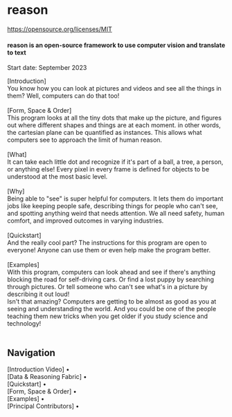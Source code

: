 # reason

https://opensource.org/licenses/MIT

<p class="align right">
<h4>reason is an open-source framework to use computer vision and translate to text</h4>
  Start date: September 2023
</p>

[Introduction] <br />
You know how you can look at pictures and videos and see all the things in them? Well, computers can do that too!<br /> <br />
[Form, Space & Order] <br />
This program looks at all the tiny dots that make up the picture, and figures out where different shapes and things are at each moment. in other words, the cartesian plane can be quantified as instances. This allows what computers see to approach the limit of human reason. <br /> <br />
[What] <br />
It can take each little dot and recognize if it's part of a ball, a tree, a person, or anything else! Every pixel in every frame is defined for objects to be understood at the most basic level. <br /> <br />
[Why] <br />
Being able to "see" is super helpful for computers. It lets them do important jobs like keeping people safe, describing things for people who can't see, and spotting anything weird that needs attention. We all need safety, human comfort, and improved outcomes in varying industries. <br /> <br />
[Quickstart] <br />
And the really cool part? The instructions for this program are open to everyone! Anyone can use them or even help make the program better. <br /> <br />
[Examples] <br />
With this program, computers can look ahead and see if there's anything blocking the road for self-driving cars. Or find a lost puppy by searching through pictures. Or tell someone who can't see what's in a picture by describing it out loud! <br /> Isn't that amazing? Computers are getting to be almost as good as you at seeing and understanding the world. And you could be one of the people teaching them new tricks when you get older if you study science and technology! <br /><br />

## Navigation

[Introduction Video] • <br />
[Data & Reasoning Fabric] • <br />
[Quickstart] • <br />
[Form, Space & Order] • <br />
[Examples] • <br />
[Principal Contributors] • <br />
</div>
<br />
<br />
<br />
<br />
